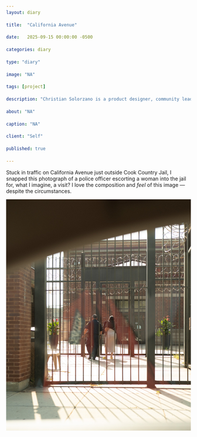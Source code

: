 ```yaml
---
layout: diary

title:  "California Avenue"

date:   2025-09-15 00:00:00 -0500

categories: diary

type: "diary"

image: "NA"

tags: [project]

description: "Christian Solorzano is a product designer, community leader, educator, and podcast host."

about: "NA"

caption: "NA"

client: "Self"

published: true

---
```

Stuck in traffic on California Avenue just outside Cook Country Jail, I snapped this photograph of a police officer escorting a woman into the jail for, what I imagine, a visit? I love the composition and *feel* of this image — despite the circumstances.

![Christian Solorzano Photography](/assets/images/diary/20250915.jpg)


